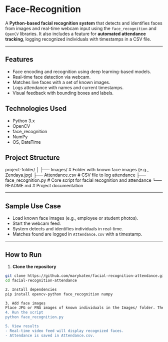# Face-Recognition
A **Python-based facial recognition system** that detects and identifies faces from images and real-time webcam input using the `face_recognition` and `OpenCV` libraries. It also includes a feature for **automated attendance tracking**, logging recognized individuals with timestamps in a CSV file.

---

## Features

- Face encoding and recognition using deep learning-based models.
- Real-time face detection via webcam.
- Matches live faces with a set of known images.
- Logs attendance with names and current timestamps.
- Visual feedback with bounding boxes and labels.

## Technologies Used

- Python 3.x
- OpenCV
- face_recognition
- NumPy
- OS, DateTime
 
## Project Structure
project-folder/
│
├── Images/ # Folder with known face images (e.g., Zendaya.jpg)
├── Attendance.csv # CSV file to log attendance
├── face_recognition.py # Core script for facial recognition and attendance
└── README.md # Project documentation

---

## Sample Use Case
- Load known face images (e.g., employee or student photos).
- Start the webcam feed.
- System detects and identifies individuals in real-time.
- Matches found are logged in `Attendance.csv` with a timestamp.

---

## How to Run
1. **Clone the repository**
```bash
git clone https://github.com/marykaten/facial-recognition-attendance.git
cd facial-recognition-attendance

2. Install dependencies
pip install opencv-python face_recognition numpy

3. Add face images
Place JPG or PNG images of known individuals in the Images/ folder. The filename (excluding extension) will be used as the person's name.
4. Run the script
python face_recognition.py

5. View results
- Real-time video feed will display recognized faces.
- Attendance is saved in Attendance.csv.
